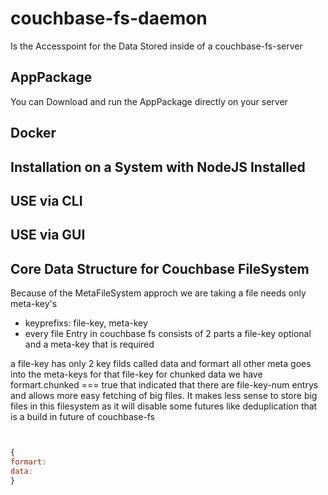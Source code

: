 # couchbase-fs-daemon
Is the Accesspoint for the Data Stored inside of a couchbase-fs-server

## AppPackage
You can Download and run the AppPackage directly on your server 

## Docker

## Installation on a System with NodeJS Installed

## USE via CLI

## USE via GUI

## Core Data Structure for Couchbase FileSystem

Because of the MetaFileSystem approch we are taking a file needs only meta-key's 
- keyprefixs: file-key, meta-key
- every file Entry in couchbase fs consists of 2 parts a file-key optional and a meta-key that is required

a file-key has only 2 key filds called data and formart all other meta goes into the meta-keys for that file-key
for chunked data we have formart.chunked === true that indicated that there are file-key-num entrys and allows more easy fetching of big files. It makes less sense to store big files in this filesystem as it will disable some futures like deduplication that is a build in future of couchbase-fs

```js


{
formart:
data:
}
```
